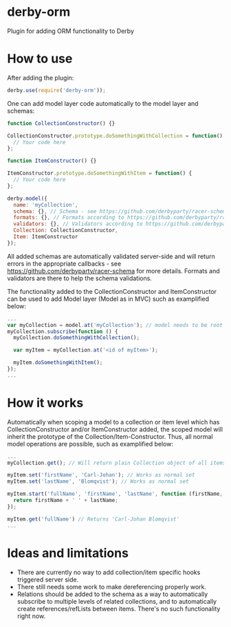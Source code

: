 # derby-orm
Plugin for adding ORM functionality to Derby

How to use
==========
After adding the plugin:
```javascript
derby.use(require('derby-orm'));
```

One can add model layer code automatically to the model layer and schemas:

```javascript
function CollectionConstructor() {}

CollectionConstructor.prototype.doSomethingWithCollection = function() {
  // Your code here
};

function ItemConstructor() {}

ItemConstructor.prototype.doSomethingWithItem = function() {
  // Your code here
};

derby.model({
  name: 'myCollection',
  schema: {}, // Schema - see https://github.com/derbyparty/racer-schema for more details
  formats: {}, // Formats according to https://github.com/derbyparty/racer-schema
  validators: {}, // Validators according to https://github.com/derbyparty/racer-schema
  Collection: CollectionConstructor,
  Item: ItemConstructor
});
```

All added schemas are automatically validated server-side and will return errors in the appropriate callbacks - see https://github.com/derbyparty/racer-schema for more details. Formats and validators are there to help the schema validations.

The functionality added to the CollectionConstructor and ItemConstructor can be used to add Model layer (Model as in MVC) such as examplified below:

```javascript
...
var myCollection = model.at('myCollection'); // model needs to be root here, e.g. model.root if used inside Components
myCollection.subscribe(function () {
  myCollection.doSomethingWithCollection();

  var myItem = myCollection.at('<id of myItem>');

  myItem.doSomethingWithItem();
});
...
```

How it works
============
Automatically when scoping a model to a collection or item level which has CollectionConstructor and/or ItemConstructor added, the scoped model will inherit the prototype of the Collection/Item-Constructor. Thus, all normal model operations are possible, such as examplified below:

```javascript
...
myCollection.get(); // Will return plain Collection object of all items in collection

myItem.set('firstName', 'Carl-Johan'); // Works as normal set
myItem.set('lastName', 'Blomqvist'); // Works as normal set

myItem.start('fullName', 'firstName', 'lastName', function (firstName, lastName) {
  return firstName + ' ' + lastName;
});

myItem.get('fullName') // Returns 'Carl-Johan Blomqvist'
...
```

Ideas and limitations
=====================
* There are currently no way to add collection/item specific hooks triggered server side.
* There still needs some work to make dereferencing properly work.
* Relations should be added to the schema as a way to automatically subscribe to multiple levels of related collections, and to automatically create references/refLists between items. There's no such functionality right now.
